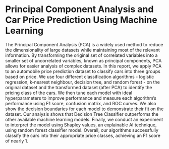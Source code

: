 # Principal Component Analysis and Car Price Prediction Using Machine Learning
The Principal Component Analysis (PCA) is a widely used method to reduce the dimensionality of large datasets while maintaining most of the relevant information. By transforming the original set of correlated variables into a smaller set of uncorrelated variables, known as principal components, PCA allows for easier analysis of complex datasets. 
In this report, we apply PCA to an automobile price prediction dataset to classify cars into three groups based on price. 
We use four different classification algorithms - logistic regression, k-nearest neighbour, decision tree, and random forest - on the original dataset and the transformed dataset (after PCA) to identify the pricing class of the cars. We then tune each model with ideal hyperparameters to improve performance and measure each algorithm’s performance using F1 score, confusion matrix, and ROC curves. We also show the decision boundaries for each model to demonstrate their fit on the dataset. 
Our analysis shows that Decision Tree Classifier outperforms the other available machine learning models. 
Finally, we conduct an experiment to interpret the model using Shapley values, an explainable AI technique, using random forest classifier model. 
Overall, our algorithms successfully classify the cars into their appropriate price classes, achieving an F1 score of nearly 1.
